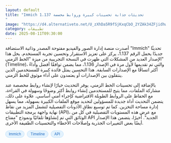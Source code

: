 ```yaml
---
layout: default
title: "Immich 1.137 تحديثات جذابة تحسينات كبيرة وروابط مخصصة
"
image: "https://d4.alternativeto.net/U_zXhDa5R9fSjKxqCbO_2YZAk34ZFjidhwF1H2HvrzE/rs:fill:1520:760:0/g:ce:0:0/YWJzOi8vZGlzdC9jb250ZW50LzE3NTQ4NTY1MzU5NDMucG5n.png"
category: تطبيقات
date: 2025-08-11T09:30:00
---
```


أصدرت منصة إدارة الصور والفيديو مفتوحة المصدر وذاتية الاستضافة "Immich" تحديثًا جديدًا يحمل الرقم 1.137، يركز على تعزيز الاستقرار وتحسين تجربة المستخدم. يحل هذا الإصدار العديد من المشكلات التي ظهرت في النسخة التجريبية من ميزة "الخط الزمني" (Timeline)، والتي تم تقديمها لأول مرة في الإصدار 1.136، مما يضمن توافقًا أفضل وأداءً أكثر اتساقًا مع الإصدارات السابقة. هذا التحسين يمثل فائدة كبيرة للمستخدمين الذين ينتقلون بين الإصدارات أو يعتمدون على أداء موثوق للخط الزمني.

بالإضافة إلى تحسينات الخط الزمني، يوفر التحديث خيارًا لإنشاء روابط مخصصة عند مشاركة الملفات، مما يتيح للمستخدمين إنشاء روابط أكثر وضوحًا وسهولة في القراءة، مع الحفاظ على الروابط الطويلة الافتراضية كإجراء أمني أساسي. علاوة على ذلك، يتضمن التحديث أداة جديدة للمسؤولين لتحديد موقع الملفات الكبيرة بسهولة، مما يسهل إدارة مساحة التخزين. كما تم توسيع نطاق الأذونات التفصيلية لتشمل المزيد من نقاط نهاية واجهة برمجة التطبيقات (API)، مع عرض هذه المستويات التفصيلية في كل من الوثائق التي تم إنشاؤها تلقائيًا ونموذج "مفتاح API الجديد". أخيرًا، يتضمن هذا الإصدار أيضًا بعض التغييرات الجذرية وإصلاحات الأخطاء والتحسينات الطفيفة الأخرى.

<div style="margin-top:2px; margin-bottom:2px;"><a href="https://bidjadraft.github.io/?query=Immich" style="background:#e3f2fd; color:#1565c0; font-size:80%; border-radius:12px; padding:3px 10px; margin:2px 4px 2px 0; display:inline-block; border:1px solid #bbdefb; text-decoration:none;">Immich</a> <a href="https://bidjadraft.github.io/?query=Timeline" style="background:#e3f2fd; color:#1565c0; font-size:80%; border-radius:12px; padding:3px 10px; margin:2px 4px 2px 0; display:inline-block; border:1px solid #bbdefb; text-decoration:none;">Timeline</a> <a href="https://bidjadraft.github.io/?query=API" style="background:#e3f2fd; color:#1565c0; font-size:80%; border-radius:12px; padding:3px 10px; margin:2px 4px 2px 0; display:inline-block; border:1px solid #bbdefb; text-decoration:none;">API</a></div><br><br>
